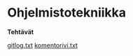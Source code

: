 # Ohjelmistotekniikka

**Tehtävät**

[gitlog.txt](https://github.com/Millaeks/ot-harjoitustyo/blob/master/laskarit/viikko1/gitlog.txt)
[komentorivi.txt](https://github.com/Millaeks/ot-harjoitustyo/blob/master/laskarit/viikko1/komentorivi.txt)
